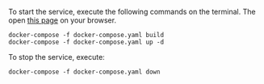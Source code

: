 To start the service, execute the following commands on the terminal. The open [this page](http://localhost:8000) on your browser.
```shell script
docker-compose -f docker-compose.yaml build
docker-compose -f docker-compose.yaml up -d
```

To stop the service, execute:
```shell script
docker-compose -f docker-compose.yaml down
```
